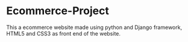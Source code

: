 # Ecommerce-Project
This a ecommerce website made using python and Django framework, HTML5 and CSS3 as front end of the website.
